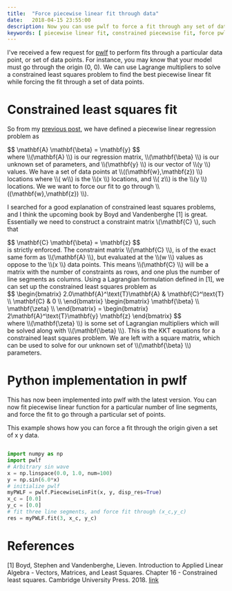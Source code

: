 ```yaml
---
title:  "Force piecewise linear fit through data"
date:   2018-04-15 23:55:00
description: Now you can use pwlf to force a fit through any set of data points! This is done as a constrained least squares problem.
keywords: [ piecewise linear fit, constrained piecewsise fit, force pwlf through origin, Python, pwlf]
---
```


I've received a few request for [pwlf](https://github.com/cjekel/piecewise_linear_fit_py) to perform fits through a particular data point, or set of data points. For instance, you may know that your model must go through the origin (0, 0). We can use Lagrange multipliers to solve a constrained least squares problem to find the best piecewise linear fit while forcing the fit through a set of data points.  

# Constrained least squares fit
So from my [previous post](http://jekel.me/2018/Continous-piecewise-linear-regression/), we have defined a piecewise linear regression problem as
<div>
$$
\mathbf{A} \mathbf{\beta} = \mathbf{y}
$$
</div>
where <span>\\(\mathbf{A} \\)</span> is our regression matrix, <span>\\(\mathbf{\beta} \\)</span> is our unknown set of parameters, and <span>\\(\mathbf{y} \\)</span> is our vector of <span>\\(y \\)</span> values. We have a set of data points at <span>\\((\mathbf{w},\mathbf{z}) \\)</span> locations where <span>\\( w\\)</span> is the <span>\\(x \\)</span> locations, and <span>\\( z\\)</span> is the <span>\\(y \\)</span> locations. We we want to force our fit to go through <span>\\((\mathbf{w},\mathbf{z}) \\)</span>.

I searched for a good explanation of constrained least squares problems, and I think the upcoming book by Boyd and Vandenberghe [1] is great. Essentially we need to construct a constraint matrix <span>\\(\mathbf{C} \\)</span>, such that
<div>
$$
\mathbf{C} \mathbf{\beta} = \mathbf{z}
$$
</div>
is strictly enforced. The constraint matrix <span>\\(\mathbf{C} \\)</span>, is of the exact same form as <span>\\(\mathbf{A} \\)</span>, but evaluated at the <span>\\(w \\)</span> values as oppose to the <span>\\(x \\)</span> data points. This means <span>\\(\mathbf{C} \\)</span> will be a matrix with the number of constraints as rows, and one plus the number of line segments as columns. Using a Lagrangian formulation defined in [1], we can set up the constrained least squares problem as
<div>
$$
\begin{bmatrix}
2.0\mathbf{A}^\text{T}\mathbf{A} & \mathbf{C}^\text{T} \\
\mathbf{C} & 0 \\
\end{bmatrix} \begin{bmatrix}
 \mathbf{\beta} \\
 \mathbf{\zeta} \\
 \end{bmatrix} = \begin{bmatrix}
2\mathbf{A}^\text{T}\mathbf{y}
\mathbf{z}
\end{bmatrix}
$$
</div>
where <span>\\(\mathbf{\zeta} \\)</span> is some set of Lagrangian multipliers which will be solved along with <span>\\(\mathbf{\beta} \\)</span>. This is the KKT equations for a constrained least squares problem. We are left with a square matrix, which can be used to solve for our unknown set of <span>\\(\mathbf{\beta} \\)</span> parameters.

# Python implementation in pwlf

This has now been implemented into pwlf with the latest version. You can now fit piecewise linear function for a particular number of line segments, and force the fit to go through a particular set of points.

This example shows how you can force a fit through the origin given a set of x y data.
```python

import numpy as np
import pwlf
# Arbitrary sin wave
x = np.linspace(0.0, 1.0, num=100)
y = np.sin(6.0*x)
# initialize pwlf
myPWLF = pwlf.PiecewiseLinFit(x, y, disp_res=True)
x_c = [0.0]
y_c = [0.0]
# fit three line segments, and force fit through (x_c,y_c)
res = myPWLF.fit(3, x_c, y_c)
```

# References

[1] Boyd, Stephen and Vandenberghe, Lieven. Introduction to Applied Linear Algebra - Vectors, Matrices, and Least Squares. Chapter 16 - Constrained least squares. Cambridge University Press. 2018. [link](https://web.stanford.edu/~boyd/vmls)
